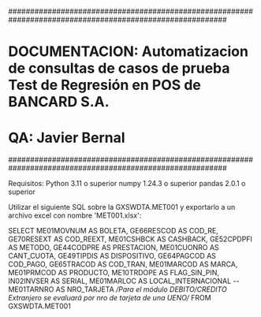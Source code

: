 ##########################################################################################################
# DOCUMENTACION: Automatizacion de consultas de casos de prueba Test de Regresión en POS de BANCARD S.A. #
# QA: Javier Bernal                                                                                      #
##########################################################################################################

Requisitos:
Python 3.11 o superior
numpy 1.24.3 o superior
pandas 2.0.1 o superior

Utilizar el siguiente SQL sobre la GXSWDTA.MET001 y exportarlo a un archivo excel con nombre 'MET001.xlsx':

SELECT 
ME01MOVNUM AS BOLETA,
GE66RESCOD AS COD_RE,
GE70RESEXT AS COD_REEXT,
ME01CSHBCK AS CASHBACK,
GE52CPDPFI AS METODO,
GE44CODPRE AS PRESTACION,
ME01CUONRO AS CANT_CUOTA,
GE49TIPDIS AS DISPOSITIVO,
GE64PAGCOD AS COD_PAGO,
GE65TRACOD AS COD_TRAN,
ME01MARCOD AS MARCA, 
ME01PRMCOD AS PRODUCTO,
ME10TRDOPE AS FLAG_SIN_PIN,
IN02INVSER AS SERIAL,
ME01MARLOC AS LOCAL_INTERNACIONAL
--ME01TARNRO AS NRO_TARJETA		*/Para el módulo DEBITO/CREDITO Extranjero se evaluará por nro de tarjeta de una UENO/*
FROM GXSWDTA.MET001